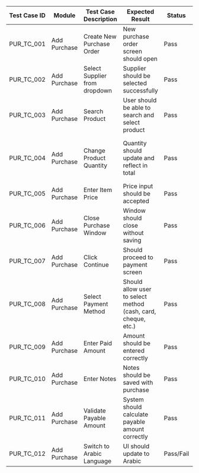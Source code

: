 | Test Case ID     | Module        | Test Case Description                                                   | Expected Result                                                      | Status        | Priority | Notes                                                                 |
|------------------|---------------|---------------------------------------------------------------------------|------------------------------------------------------------------------|---------------|----------|------------------------------------------------------------------------|
| PUR_TC_001       | Add Purchase  | Create New Purchase Order                                               | New purchase order screen should open                                 | Pass          | High     |                                                                         |
| PUR_TC_002       | Add Purchase  | Select Supplier from dropdown                                           | Supplier should be selected successfully                              | Pass          | High     |                                                                         |
| PUR_TC_003       | Add Purchase  | Search Product                                                          | User should be able to search and select product                      | Pass          | Medium   | Some builds not tested|
| PUR_TC_004       | Add Purchase  | Change Product Quantity                                                 | Quantity should update and reflect in total                           | Pass          | Medium   | Earlier builds had incorrect quantity totals                          |
| PUR_TC_005       | Add Purchase  | Enter Item Price                                                        | Price input should be accepted                                        | Pass          | Medium   |                                                                         |
| PUR_TC_006       | Add Purchase  | Close Purchase Window                                                   | Window should close without saving                                    | Pass          | Low      |                                                                         |
| PUR_TC_007       | Add Purchase  | Click Continue                                                          | Should proceed to payment screen                                      | Pass          | Medium   |                                                                         |
| PUR_TC_008       | Add Purchase  | Select Payment Method                                                   | Should allow user to select method (cash, card, cheque, etc.)         | Pass          | High     |                                                                         |
| PUR_TC_009       | Add Purchase  | Enter Paid Amount                                                       | Amount should be entered correctly                                    | Pass          | Medium   |                                                                         |
| PUR_TC_010       | Add Purchase  | Enter Notes                                                             | Notes should be saved with purchase                                   | Pass          | Low      |                                                                         |
| PUR_TC_011       | Add Purchase  | Validate Payable Amount                                                 | System should calculate payable amount correctly                      | Pass          | High     |                                                                         |
| PUR_TC_012       | Add Purchase  | Switch to Arabic Language                                               | UI should update to Arabic                                            | Pass/Fail     | Low      | Fails in some builds                                                   |

